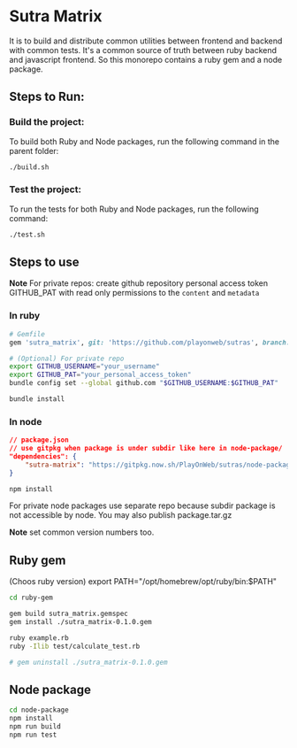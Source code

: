 # Sutra Matrix

It is to build and distribute common utilities between frontend and backend with common tests.
It's a common source of truth between ruby backend and javascript frontend.
So this monorepo contains a ruby gem and a node package.

## Steps to Run:

### Build the project:
To build both Ruby and Node packages, run the following command in the parent folder:

```sh
./build.sh
```

### Test the project:
To run the tests for both Ruby and Node packages, run the following command:

```sh
./test.sh
```

## Steps to use

**Note** For private repos: create github repository personal access token GITHUB_PAT with read only permissions to the `content` and `metadata`

### In ruby
```ruby
# Gemfile
gem 'sutra_matrix', git: 'https://github.com/playonweb/sutras', branch: 'main', glob: 'ruby-gem/*.gemspec'
```
```sh
# (Optional) For private repo
export GITHUB_USERNAME="your_username"
export GITHUB_PAT="your_personal_access_token"
bundle config set --global github.com "$GITHUB_USERNAME:$GITHUB_PAT"
```

```sh
bundle install
```

### In node
```json
// package.json
// use gitpkg when package is under subdir like here in node-package/
"dependencies": {
    "sutra-matrix": "https://gitpkg.now.sh/PlayOnWeb/sutras/node-package?main"
}
```
```sh
npm install
```

For private node packages use separate repo because subdir package is not accessible by node.
You may also publish package.tar.gz

**Note** set common version numbers too.

## Ruby gem
(Choos ruby version) export PATH="/opt/homebrew/opt/ruby/bin:$PATH"

```sh
cd ruby-gem

gem build sutra_matrix.gemspec
gem install ./sutra_matrix-0.1.0.gem

ruby example.rb
ruby -Ilib test/calculate_test.rb

# gem uninstall ./sutra_matrix-0.1.0.gem
```

## Node package

```sh
cd node-package
npm install
npm run build
npm run test
```
